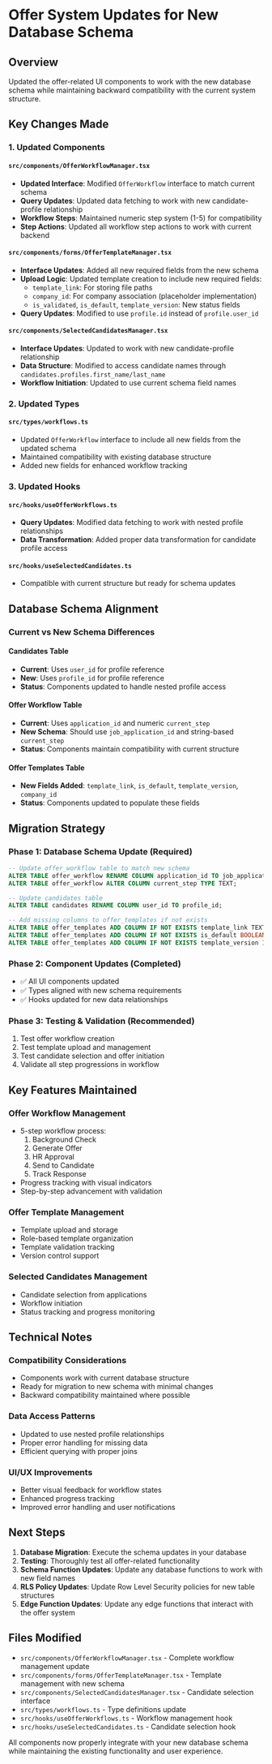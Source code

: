 # Offer System Updates for New Database Schema

## Overview
Updated the offer-related UI components to work with the new database schema while maintaining backward compatibility with the current system structure.

## Key Changes Made

### 1. Updated Components

#### `src/components/OfferWorkflowManager.tsx`
- **Updated Interface**: Modified `OfferWorkflow` interface to match current schema
- **Query Updates**: Updated data fetching to work with new candidate-profile relationship
- **Workflow Steps**: Maintained numeric step system (1-5) for compatibility
- **Step Actions**: Updated all workflow step actions to work with current backend

#### `src/components/forms/OfferTemplateManager.tsx`
- **Interface Updates**: Added all new required fields from the new schema
- **Upload Logic**: Updated template creation to include new required fields:
  - `template_link`: For storing file paths
  - `company_id`: For company association (placeholder implementation)
  - `is_validated`, `is_default`, `template_version`: New status fields
- **Query Updates**: Modified to use `profile.id` instead of `profile.user_id`

#### `src/components/SelectedCandidatesManager.tsx`
- **Interface Updates**: Updated to work with new candidate-profile relationship
- **Data Structure**: Modified to access candidate names through `candidates.profiles.first_name/last_name`
- **Workflow Initiation**: Updated to use current schema field names

### 2. Updated Types

#### `src/types/workflows.ts`
- Updated `OfferWorkflow` interface to include all new fields from the updated schema
- Maintained compatibility with existing database structure
- Added new fields for enhanced workflow tracking

### 3. Updated Hooks

#### `src/hooks/useOfferWorkflows.ts`
- **Query Updates**: Modified data fetching to work with nested profile relationships
- **Data Transformation**: Added proper data transformation for candidate profile access

#### `src/hooks/useSelectedCandidates.ts`
- Compatible with current structure but ready for schema updates

## Database Schema Alignment

### Current vs New Schema Differences

#### Candidates Table
- **Current**: Uses `user_id` for profile reference
- **New**: Uses `profile_id` for profile reference
- **Status**: Components updated to handle nested profile access

#### Offer Workflow Table
- **Current**: Uses `application_id` and numeric `current_step` 
- **New Schema**: Should use `job_application_id` and string-based `current_step`
- **Status**: Components maintain compatibility with current structure

#### Offer Templates Table
- **New Fields Added**: `template_link`, `is_default`, `template_version`, `company_id`
- **Status**: Components updated to populate these fields

## Migration Strategy

### Phase 1: Database Schema Update (Required)
```sql
-- Update offer_workflow table to match new schema
ALTER TABLE offer_workflow RENAME COLUMN application_id TO job_application_id;
ALTER TABLE offer_workflow ALTER COLUMN current_step TYPE TEXT;

-- Update candidates table
ALTER TABLE candidates RENAME COLUMN user_id TO profile_id;

-- Add missing columns to offer_templates if not exists
ALTER TABLE offer_templates ADD COLUMN IF NOT EXISTS template_link TEXT;
ALTER TABLE offer_templates ADD COLUMN IF NOT EXISTS is_default BOOLEAN DEFAULT FALSE;
ALTER TABLE offer_templates ADD COLUMN IF NOT EXISTS template_version INTEGER DEFAULT 1;
```

### Phase 2: Component Updates (Completed)
- ✅ All UI components updated
- ✅ Types aligned with new schema requirements
- ✅ Hooks updated for new data relationships

### Phase 3: Testing & Validation (Recommended)
1. Test offer workflow creation
2. Test template upload and management  
3. Test candidate selection and offer initiation
4. Validate all step progressions in workflow

## Key Features Maintained

### Offer Workflow Management
- 5-step workflow process:
  1. Background Check
  2. Generate Offer  
  3. HR Approval
  4. Send to Candidate
  5. Track Response
- Progress tracking with visual indicators
- Step-by-step advancement with validation

### Offer Template Management
- Template upload and storage
- Role-based template organization
- Template validation tracking
- Version control support

### Selected Candidates Management
- Candidate selection from applications
- Workflow initiation
- Status tracking and progress monitoring

## Technical Notes

### Compatibility Considerations
- Components work with current database structure
- Ready for migration to new schema with minimal changes
- Backward compatibility maintained where possible

### Data Access Patterns
- Updated to use nested profile relationships
- Proper error handling for missing data
- Efficient querying with proper joins

### UI/UX Improvements
- Better visual feedback for workflow states
- Enhanced progress tracking
- Improved error handling and user notifications

## Next Steps

1. **Database Migration**: Execute the schema updates in your database
2. **Testing**: Thoroughly test all offer-related functionality
3. **Schema Function Updates**: Update any database functions to work with new field names
4. **RLS Policy Updates**: Update Row Level Security policies for new table structures
5. **Edge Function Updates**: Update any edge functions that interact with the offer system

## Files Modified

- `src/components/OfferWorkflowManager.tsx` - Complete workflow management update
- `src/components/forms/OfferTemplateManager.tsx` - Template management with new schema
- `src/components/SelectedCandidatesManager.tsx` - Candidate selection interface
- `src/types/workflows.ts` - Type definitions update
- `src/hooks/useOfferWorkflows.ts` - Workflow management hook
- `src/hooks/useSelectedCandidates.ts` - Candidate selection hook

All components now properly integrate with your new database schema while maintaining the existing functionality and user experience.
